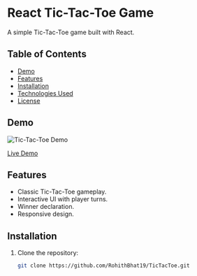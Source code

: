 # React Tic-Tac-Toe Game

A simple Tic-Tac-Toe game built with React.

## Table of Contents

- [Demo](#demo)
- [Features](#features)
- [Installation](#installation)
- [Technologies Used](#technologies-used)
- [License](#license)

## Demo

![Tic-Tac-Toe Demo](https://github.com/RohithBhat19/TicTacToe/assets/tic_tac_toe_demo.gif)

[Live Demo](https://your-live-demo-link.com/)

## Features

- Classic Tic-Tac-Toe gameplay.
- Interactive UI with player turns.
- Winner declaration.
- Responsive design.

## Installation

1. Clone the repository:

   ```bash
   git clone https://github.com/RohithBhat19/TicTacToe.git

